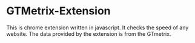 # GTMetrix-Extension
This is chrome extension written in javascript. It checks the speed of any website. The data provided by the extension is from the GTmetrix.
